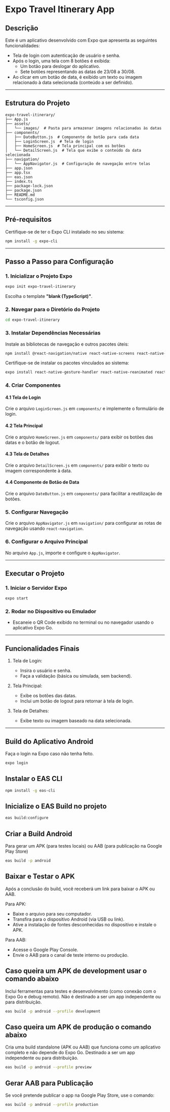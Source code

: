 # Expo Travel Itinerary App

## Descrição
Este é um aplicativo desenvolvido com Expo que apresenta as seguintes funcionalidades:
- Tela de login com autenticação de usuário e senha.
- Após o login, uma tela com 8 botões é exibida:
  - Um botão para deslogar do aplicativo.
  - Sete botões representando as datas de 23/08 a 30/08.
- Ao clicar em um botão de data, é exibido um texto ou imagem relacionado à data selecionada (conteúdo a ser definido).

---

## Estrutura do Projeto

```plaintext
expo-travel-itinerary/
├── App.js
├── assets/
│   └── images/  # Pasta para armazenar imagens relacionadas às datas
├── components/
│   ├── DateButton.js  # Componente de botão para cada data
│   ├── LoginScreen.js  # Tela de login
│   ├── HomeScreen.js  # Tela principal com os botões
│   └── DetailScreen.js  # Tela que exibe o conteúdo da data selecionada
├── navigation/
│   └── AppNavigator.js  # Configuração de navegação entre telas
├── app.json
├── app.tsx
├── eas.json
├── index.ts
├── package-lock.json
├── package.json
├── README.md
└── tsconfig.json
```

---

## Pré-requisitos
Certifique-se de ter o Expo CLI instalado no seu sistema:

```bash
npm install -g expo-cli
```

---

## Passo a Passo para Configuração

### 1. Inicializar o Projeto Expo

```bash
expo init expo-travel-itinerary
```
Escolha o template **"blank (TypeScript)"**.

### 2. Navegar para o Diretório do Projeto

```bash
cd expo-travel-itinerary
```

### 3. Instalar Dependências Necessárias

Instale as bibliotecas de navegação e outros pacotes úteis:

```bash
npm install @react-navigation/native react-native-screens react-native-safe-area-context react-native-gesture-handler react-native-reanimated react-navigation-stack react-navigation-tabs
```

Certifique-se de instalar os pacotes vinculados ao sistema:

```bash
expo install react-native-gesture-handler react-native-reanimated react-native-screens react-native-safe-area-context react-native-vector-icons
```

### 4. Criar Componentes

#### 4.1 Tela de Login
Crie o arquivo `LoginScreen.js` em `components/` e implemente o formulário de login.

#### 4.2 Tela Principal
Crie o arquivo `HomeScreen.js` em `components/` para exibir os botões das datas e o botão de logout.

#### 4.3 Tela de Detalhes
Crie o arquivo `DetailScreen.js` em `components/` para exibir o texto ou imagem correspondente à data.

#### 4.4 Componente de Botão de Data
Crie o arquivo `DateButton.js` em `components/` para facilitar a reutilização de botões.

### 5. Configurar Navegação
Crie o arquivo `AppNavigator.js` em `navigation/` para configurar as rotas de navegação usando `react-navigation`.

### 6. Configurar o Arquivo Principal
No arquivo `App.js`, importe e configure o `AppNavigator`.

---

## Executar o Projeto

### 1. Iniciar o Servidor Expo

```bash
expo start
```

### 2. Rodar no Dispositivo ou Emulador
- Escaneie o QR Code exibido no terminal ou no navegador usando o aplicativo Expo Go.

---

## Funcionalidades Finais
1. Tela de Login:
   - Insira o usuário e senha.
   - Faça a validação (básica ou simulada, sem backend).

2. Tela Principal:
   - Exibe os botões das datas.
   - Inclui um botão de logout para retornar à tela de login.

3. Tela de Detalhes:
   - Exibe texto ou imagem baseado na data selecionada.

---

## Build do Aplicativo Android

Faça o login na Expo caso não tenha feito.

```bash
expo login
```

## Instalar o EAS CLI

```bash
npm install -g eas-cli
```

## Inicialize o EAS Build no projeto

```bash
eas build:configure
```
## Criar a Build Android

Para gerar um APK (para testes locais) ou AAB (para publicação na Google Play Store)

```bash
eas build -p android
```

## Baixar e Testar o APK

Após a conclusão do build, você receberá um link para baixar o APK ou AAB.

Para APK:

- Baixe o arquivo para seu computador.
- Transfira para o dispositivo Android (via USB ou link).
- Ative a instalação de fontes desconhecidas no dispositivo e instale o APK.

Para AAB:

- Acesse o Google Play Console.
- Envie o AAB para o canal de teste interno ou produção.

## Caso queira um APK de development usar o comando abaixo
Inclui ferramentas para testes e desenvolvimento (como conexão com o Expo Go e debug remoto).
Não é destinado a ser um app independente ou para distribuição.

```bash
eas build -p android --profile development
```

## Caso queira um APK de produção o comando abaixo
Cria uma build standalone (APK ou AAB) que funciona como um aplicativo completo e não depende do Expo Go.
Destinado a ser um app independente ou para distribuição.

```bash
eas build -p android --profile preview
```

## Gerar AAB para Publicação
Se você pretende publicar o app na Google Play Store, use o comando:

```bash
eas build -p android --profile production
```